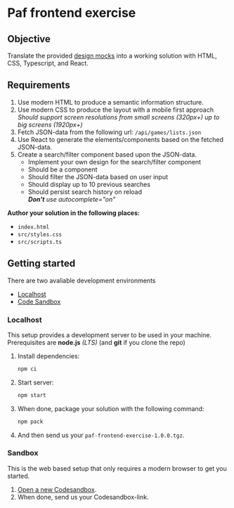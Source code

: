 # Paf frontend exercise

## Objective

Translate the provided [design mocks](./design/) into a working solution with HTML, CSS, Typescript, and React.  

## Requirements

1. Use modern HTML to produce a semantic information structure.
1. Use modern CSS to produce the layout with a mobile first approach  
   _Should support screen resolutions from small screens (320px+) up to big screens (1920px+)_
1. Fetch JSON-data from the following url: ```/api/games/lists.json```
1. Use React to generate the elements/components based on the fetched JSON-data.
1. Create a search/filter component based upon the JSON-data.
   - Implement your own design for the search/filter component
   - Should be a component
   - Should filter the JSON-data based on user input
   - Should display up to 10 previous searches
   - Should persist search history on reload  
     _**Don't** use autocomplete="on"_

**Author your solution in the following places:**  
- `index.html`
- `src/styles.css`
- `src/scripts.ts`

## Getting started

There are two avaliable development environments
- [Localhost](#localhost)
- [Code Sandbox](#codesandbox)

### Localhost

This setup provides a development server to be used in your machine.  
Prerequisites are **node.js** _(LTS)_ (and **git** if you clone the repo)
1. Install dependencies:
    ```bash
    npm ci
    ```
1. Start server:
    ```bash
    npm start
    ```
1. When done, package your solution with the following command:
    ```bash
    npm pack
    ```
1. And then send us your ```paf-frontend-exercise-1.0.0.tgz```.

### Sandbox 
This is the web based setup that only requires a modern browser to get you started.

1. [Open a new Codesandbox](https://codesandbox.io/s/github/AndreasLindbergPAF/paf-frontend-exercise/tree/master/?fontsize=14&hidenavigation=1&theme=dark).
1. When done, send us your Codesandbox-link.
